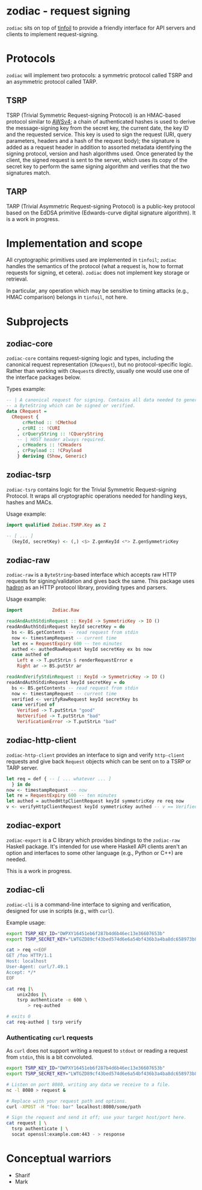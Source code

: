 zodiac - request signing
========================

`zodiac` sits on top of [tinfoil](https://github.com/ambiata/tinfoil)
to provide a friendly interface for API servers and clients to
implement request-signing.

Protocols
=========

`zodiac` will implement two protocols: a symmetric protocol called
TSRP and an asymmetric protocol called TARP.

TSRP
----

TSRP (Trivial Symmetric Request-signing Protocol) is an HMAC-based
protocol similar to
[AWSv4](https://docs.aws.amazon.com/general/latest/gr/sigv4_signing.html);
a chain of authenticated hashes is used to derive the message-signing
key from the secret key, the current date, the key ID and the
requested service. This key is used to sign the request (URI, query
parameters, headers and a hash of the request body); the signature is
added as a request header in addition to assorted metadata identifying
the signing protocol, version and hash algorithms used. Once generated
by the client, the signed request is sent to the server, which uses
its copy of the secret key to perform the same signing algorithm and
verifies that the two signatures match.

TARP
----

TARP (Trivial Asymmetric Request-signing Protocol) is a public-key
protocol based on the EdDSA primitive (Edwards-curve digital signature
algorithm). It is a work in progress.

Implementation and scope
========================

All cryptographic primitives used are implemented in `tinfoil`;
`zodiac` handles the semantics of the protocol (what a request is,
how to format requests for signing, et cetera). `zodiac` does not
implement key storage or retrieval.

In particular, any operation which may be sensitive to timing attacks
(e.g., HMAC comparison) belongs in `tinfoil`, not here.

Subprojects
===========

zodiac-core
-----------

`zodiac-core` contains request-signing logic and types, including the
canonical request representation (`CRequest`), but no
protocol-specific logic. Rather than working with `CRequest`s
directly, usually one would use one of the interface packages below.

Types example:

```haskell
-- | A canonical request for signing. Contains all data needed to generate
-- a ByteString which can be signed or verified.
data CRequest =
  CRequest {
      crMethod :: !CMethod
    , crURI :: !CURI
    , crQueryString :: !CQueryString
    -- | HOST header always required.
    , crHeaders :: !CHeaders
    , crPayload :: !CPayload
    } deriving (Show, Generic)
```

zodiac-tsrp
-----------

`zodiac-tsrp` contains logic for the Trivial Symmetric Request-signing
Protocol. It wraps all cryptographic operations needed for handling
keys, hashes and MACs.

Usage example:

```haskell
import qualified Zodiac.TSRP.Key as Z

-- [ ... ]
  (keyId, secretKey) <- (,) <$> Z.genKeyId <*> Z.genSymmetricKey
```

zodiac-raw
----------

`zodiac-raw` is a `ByteString`-based interface which accepts raw HTTP
requests for signing/validation and gives back the same. This package
uses [hadron](https://github.com/ambiata/hadron) as an HTTP protocol
library, providing types and parsers.

Usage example:

```haskell
import           Zodiac.Raw

readAndAuthStdinRequest :: KeyId -> SymmetricKey -> IO ()
readAndAuthStdinRequest keyId secretKey = do
  bs <- BS.getContents -- read request from stdin
  now <- timestampRequest -- current time
  let ex = RequestExpiry 600 -- ten minutes
  authed <- authedRawRequest keyId secretKey ex bs now
  case authed of
    Left e -> T.putStrLn $ renderRequestError e
    Right ar -> BS.putStr ar

readAndVerifyStdinRequest :: KeyId -> SymmetricKey -> IO ()
readAndAuthStdinRequest keyId secretKey = do
  bs <- BS.getContents -- read request from stdin
  now <- timestampRequest -- current time
  verified <- verifyRawRequest keyId secretKey bs
  case verified of
    Verified -> T.putStrLn "good"
    NotVerified -> T.putStrLn "bad"
    VerificationError -> T.putStrLn "bad"
```

zodiac-http-client
------------------

`zodiac-http-client` provides an interface to sign and verify
`http-client` requests and give back `Request` objects which can be
sent on to a TSRP or TARP server.

```haskell
let req = def { -- [ ... whatever ... ]
  } in do
now <- timestampRequest -- now
let re = RequestExpiry 600 -- ten minutes
let authed = authedHttpClientRequest keyId symmetricKey re req now
v <- verifyHttpClientRequest keyId symmetricKey authed -- v == Verified
```

zodiac-export
-------------

`zodiac-export` is a C library which provides bindings to the
`zodiac-raw` Haskell package. It's intended for use where Haskell API
clients aren't an option and interfaces to some other language (e.g.,
Python or C++) are needed.

This is a work in progress.

zodiac-cli
----------

`zodiac-cli` is a command-line interface to signing and verification,
designed for use in scripts (e.g., with `curl`).

Example usage:

```sh
export TSRP_KEY_ID="DWPXY16451eb6f287b4d6b46ec13e36607653b"
export TSRP_SECRET_KEY="LWTGZD89cf43bed574d6e6a54bf436b3a4ba8dc658973b85aa5bfc80f05e38e01d28d7"

cat > req <<EOF
GET /foo HTTP/1.1
Host: localhost
User-Agent: curl/7.49.1
Accept: */*
EOF

cat req |\
    unix2dos |\
    tsrp authenticate -e 600 \
        > req-authed

# exits 0
cat req-authed | tsrp verify
```

### Authenticating `curl` requests

As `curl` does not support writing a request to `stdout` or reading a
request from `stdin`, this is a bit convoluted.

```sh
export TSRP_KEY_ID="DWPXY16451eb6f287b4d6b46ec13e36607653b"
export TSRP_SECRET_KEY="LWTGZD89cf43bed574d6e6a54bf436b3a4ba8dc658973b85aa5bfc80f05e38e01d28d7"

# Listen on port 8080, writing any data we receive to a file.
nc -l 8080 > request &

# Replace with your request path and options.
curl -XPOST -H "foo: bar" localhost:8080/some/path

# Sign the request and send it off; use your target host/port here.
cat request | \
  tsrp authenticate | \
  socat openssl:example.com:443 - > response
```

Conceptual warriors
===================

 - Sharif
 - Mark
